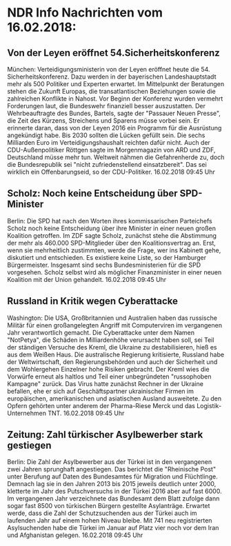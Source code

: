 # NDR Info Nachrichten vom 16.02.2018:


## Von der Leyen eröffnet 54.Sicherheitskonferenz
München:  Verteidigungsministerin von der Leyen eröffnet heute die 54. Sicherheitskonferenz. Dazu werden in der bayerischen Landeshauptstadt mehr als 500 Politiker und Experten erwartet. Im Mittelpunkt der Beratungen stehen die Zukunft Europas, die transatlantischen Beziehungen sowie die zahlreichen Konflikte in Nahost. Vor Beginn der Konferenz wurden vermehrt Forderungen laut, die Bundeswehr finanziell besser auszustatten. Der Wehrbeauftragte des Bundes, Bartels, sagte der "Passauer Neuen Presse", die Zeit des Kürzens, Streichens und Sparens müsse vorbei sein. Er erinnerte daran, dass von der Leyen 2016 ein Programm für die Ausrüstung angekündigt habe. Bis 2030 sollten die Lücken gefüllt sein. Die sechs Milliarden Euro im Verteidigungshaushalt reichten dafür nicht. Auch der CDU-Außenpolitiker Röttgen sagte im Morgenmagazin von ARD und ZDF, Deutschland müsse mehr tun. Weltweit nähmen die Gefahrenherde zu, doch die Bundesrepublik sei "nicht zufriedenstellend einsatzbereit". Das sei wirklich ein Offenbarungseid, so der CDU-Politiker. 16.02.2018 09:45 Uhr 

## Scholz: Noch keine Entscheidung über SPD-Minister
Berlin: Die SPD hat nach den Worten ihres kommissarischen Parteichefs Scholz noch keine Entscheidung über ihre Minister in einer neuen großen Koalition getroffen. Im ZDF sagte Scholz, zunächst stehe die Abstimmung der mehr als 460.000 SPD-Mitglieder über den Koalitionsvertrag an. Erst, wenn sie mehrheitlich zustimmten, werde die Frage, wer ins Kabinett gehe, diskutiert und entschieden. Es existiere keine Liste, so der Hamburger Bürgermeister. Insgesamt sind sechs Bundesministerien für die SPD vorgesehen. Scholz selbst wird als möglicher Finanzminister in einer neuen Koalition mit der Union gehandelt. 16.02.2018 09:45 Uhr 

## Russland in Kritik wegen Cyberattacke
Washington: Die USA, Großbritannien und Australien haben das russische Militär für einen großangelegten Angriff mit Computerviren im vergangenen Jahr verantwortlich gemacht. Die Cyberattacke unter dem Namen "NotPetya", die Schäden in Milliardenhöhe verursacht haben soll, sei Teil der ständigen Versuche des Kreml, die Ukraine zu destabilisieren, hieß es aus dem Weißen Haus. Die australische Regierung kritisierte, Russland habe der Weltwirtschaft, den Regierungsbehörden und auch der Sicherheit und dem Wohlergehen Einzelner hohe Risiken gebracht. Der Kreml wies die Vorwürfe erneut als haltlos und Teil einer unbegründeten "russophoben Kampagne" zurück. Das Virus hatte zunächst Rechner in der Ukraine befallen, ehe er sich auf Geschäftspartner ukrainischer Firmen im europäischen, amerikanischen und  asiatischen Ausland ausweitete. Zu den Opfern gehörten unter anderem der Pharma-Riese Merck und das Logistik-Unternehmen TNT. 16.02.2018 09:45 Uhr 

## Zeitung: Zahl türkischer Asylbewerber stark gestiegen
Berlin: Die Zahl der Asylbewerber aus der Türkei ist in den vergangenen zwei Jahren sprunghaft angestiegen. Das berichtet die "Rheinische Post" unter Berufung auf Daten des Bundesamtes für Migration und Flüchtlinge. Demnach lag sie in den Jahren 2013 bis 2015 jeweils deutlich unter 2000, kletterte im Jahr des Putschversuchs in der Türkei 2016 aber auf fast 6000. Im vergangenen Jahr verzeichnete das Bundesamt dem Blatt zufolge dann sogar fast 8500 von türkischen Bürgern gestellte Asylanträge. Erwartet werde, dass die Zahl der Schutzsuchenden aus der Türkei auch im laufenden Jahr auf einem hohen Niveau bleibe. Mit 741 neu registrierten Asylsuchenden habe die Türkei im Januar auf Platz vier noch vor dem Iran und Afghanistan gelegen. 16.02.2018 09:45 Uhr 
